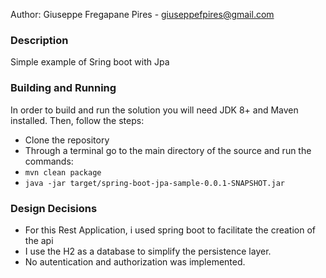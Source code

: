 Author: Giuseppe Fregapane Pires - giuseppefpires@gmail.com

### Description
Simple example of Sring boot with Jpa

### Building and Running
In order to build and run the solution you will need JDK 8+ and Maven installed. Then, follow the steps: 
 - Clone the repository
 - Through a terminal go to the main directory of the source and run the commands:
 - `mvn clean package `
 - `java -jar target/spring-boot-jpa-sample-0.0.1-SNAPSHOT.jar`

### Design Decisions
- For this Rest Application, i used spring boot to facilitate the creation of the api
- I use the H2 as a database to simplify the persistence layer.
- No autentication and authorization was implemented.



